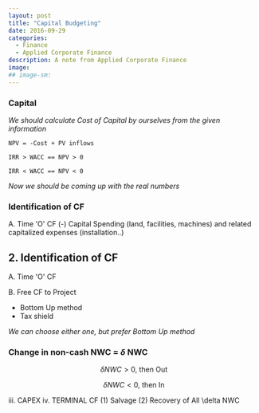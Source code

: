 ```yaml
---
layout: post
title: "Capital Budgeting"
date: 2016-09-29
categories: 
  - Finance
  - Applied Corporate Finance
description: A note from Applied Corporate Finance 
image: 
## image-sm: 
---
```


### Capital
*We should calculate Cost of Capital by ourselves from the given information*

    NPV = -Cost + PV inflows

    IRR > WACC == NPV > 0

    IRR < WACC == NPV < 0

*Now we should be coming up with the real numbers*

### Identification of CF
A. Time 'O' CF
(-) Capital Spending (land, facilities, machines) and related capitalized expenses (installation..)


## 2. Identification of CF
A. Time 'O' CF

B. Free CF to Project
- Bottom Up method
- Tax shield 

*We can choose either one, but prefer Bottom Up method*
### Change in non-cash NWC = $\delta$ NWC

$$\delta NWC > 0 \text{, then Out}$$

$$\delta NWC < 0 \text{, then In}$$

iii. CAPEX
iv. TERMINAL CF
    (1) Salvage
    (2) Recovery of All \delta NWC







